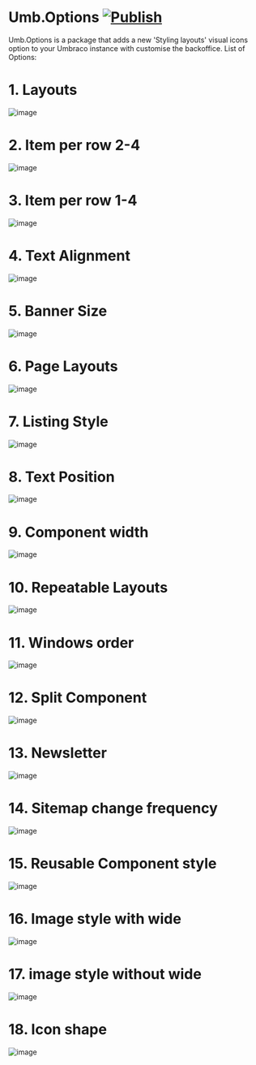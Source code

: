 # Umb.Options [![Publish](https://github.com/harikrishna43/Umb.Options/actions/workflows/publish.yml/badge.svg?branch=main&event=release)](https://github.com/harikrishna43/Umb.Options/actions/workflows/publish.yml)

Umb.Options is a package that adds a new 'Styling layouts' visual icons option to your Umbraco instance with customise the backoffice.
List of Options:

# 1. Layouts
![image](https://user-images.githubusercontent.com/3711059/166117321-e74d0aae-5c52-4e28-aa55-fc80346ebdb1.png)

# 2. Item per row 2-4
![image](https://user-images.githubusercontent.com/3711059/166117362-7db9fc1a-ed2d-4598-bdbd-e2293478cfee.png)

# 3. Item per row 1-4
![image](https://user-images.githubusercontent.com/3711059/166117393-fe85e04b-4255-4399-a239-f1372b590d07.png)

# 4. Text Alignment
![image](https://user-images.githubusercontent.com/3711059/166117415-17950b27-2676-46fb-8fd2-7e36a5900964.png)

# 5. Banner Size
![image](https://user-images.githubusercontent.com/3711059/166117452-6e39ae60-bb58-44a4-9fe4-1ca5a9970c34.png)

# 6. Page Layouts
![image](https://user-images.githubusercontent.com/3711059/166117474-5c0df5f7-40ba-421f-8006-504bf0bafc96.png)

# 7. Listing Style
![image](https://user-images.githubusercontent.com/3711059/166117497-dfc84aa6-1376-44e1-9ccf-ed9cce924f91.png)

# 8. Text Position
![image](https://user-images.githubusercontent.com/3711059/166117511-1abd448d-e0c2-4ca5-800c-0e95ce4497c8.png)

# 9. Component width
![image](https://user-images.githubusercontent.com/3711059/166117524-53f2cb25-a3f0-4063-9a54-1f42ad96247e.png)

# 10. Repeatable Layouts
![image](https://user-images.githubusercontent.com/3711059/166117538-2584b7c7-203a-4788-8da9-57596e1a9fbf.png)

# 11. Windows order
![image](https://user-images.githubusercontent.com/3711059/166117562-6c22f943-b0a9-42f7-af10-b3ea71eafcba.png)

# 12. Split Component
![image](https://user-images.githubusercontent.com/3711059/166117599-a80871ce-e229-49cf-a781-c2ec508b367b.png)

# 13. Newsletter
![image](https://user-images.githubusercontent.com/3711059/166117617-267e9597-fa07-4d29-a0bc-3079a8b319a2.png)

# 14. Sitemap change frequency
![image](https://user-images.githubusercontent.com/3711059/166117635-9b0592e5-f29d-45e6-9963-10e8da3d3612.png)

# 15. Reusable Component style
![image](https://user-images.githubusercontent.com/3711059/166117672-b2aac5e4-ea2e-4dc5-8b17-0d64976b6982.png)

# 16. Image style with wide
![image](https://user-images.githubusercontent.com/3711059/166117692-743bb954-c3d2-4844-bc6c-90d8808ff65f.png)

# 17. image style without wide
![image](https://user-images.githubusercontent.com/3711059/166117707-0f388bcf-f5d4-400a-8891-5c59bb18cb62.png)

# 18. Icon shape
![image](https://user-images.githubusercontent.com/3711059/166117731-9973a3a5-5825-4854-b3b4-2ef316450f1a.png)
